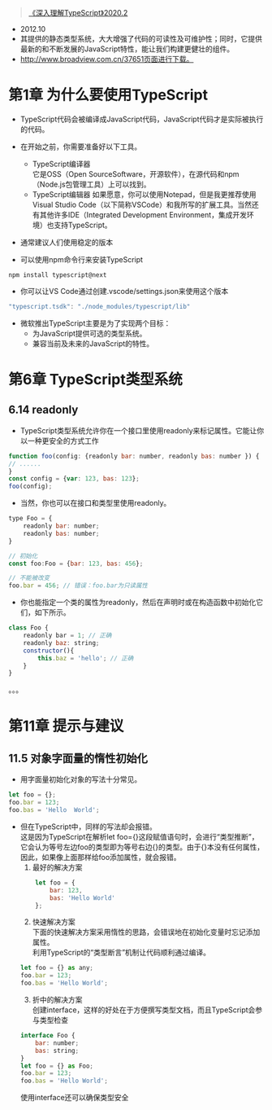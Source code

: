 
> [《深入理解TypeScript》2020.2](https://weread.qq.com/web/reader/6393276071bc6e966392234)

* 2012.10
* 其提供的静态类型系统，大大增强了代码的可读性及可维护性；同时，它提供最新的和不断发展的JavaScript特性，能让我们构建更健壮的组件。  
* http://www.broadview.com.cn/37651页面进行下载。

# 第1章 为什么要使用TypeScript
* TypeScript代码会被编译成JavaScript代码，JavaScript代码才是实际被执行的代码。

* 在开始之前，你需要准备好以下工具。
    * TypeScript编译器  
    它是OSS（Open SourceSoftware，开源软件），在源代码和npm（Node.js包管理工具）上可以找到。
    * TypeScript编辑器 
    如果愿意，你可以使用Notepad，但是我更推荐使用Visual Studio Code（以下简称VSCode）和我所写的扩展工具。当然还有其他许多IDE（Integrated Development Environment，集成开发环境）也支持TypeScript。

* 通常建议人们使用稳定的版本

* 可以使用npm命令行来安装TypeScript
```
npm install typescript@next
```

* 你可以让VS Code通过创建.vscode/settings.json来使用这个版本
```javascript
"typescript.tsdk": "./node_modules/typescript/lib"
```

* 微软推出TypeScript主要是为了实现两个目标：
    * 为JavaScript提供可选的类型系统。
    * 兼容当前及未来的JavaScript的特性。

# 第6章 TypeScript类型系统

## 6.14 readonly
* TypeScript类型系统允许你在一个接口里使用readonly来标记属性。它能让你以一种更安全的方式工作  
```javascript
function foo(config: {readonly bar: number, readonly bas: number }) {
// ......
}
const config = {var: 123, bas: 123};
foo(config);
```
* 当然，你也可以在接口和类型里使用readonly。  

```javascript
type Foo = {
    readonly bar: number;
    readonly bas: number;
}

// 初始化
const foo:Foo = {bar: 123, bas: 456};

// 不能被改变
foo.bar = 456; // 错误：foo.bar为只读属性
```
* 你也能指定一个类的属性为readonly，然后在声明时或在构造函数中初始化它们，如下所示。  

```javascript
class Foo {
    readonly bar = 1; // 正确
    readonly baz: string;
    constructor(){
        this.baz = 'hello'; // 正确
    }
}
```
。。。



# 第11章 提示与建议

## 11.5 对象字面量的惰性初始化
* 用字面量初始化对象的写法十分常见。
```javascript
let foo = {};
foo.bar = 123;
foo.bas = 'Hello  World';
```
* 但在TypeScript中，同样的写法却会报错。  
这是因为TypeScript在解析let foo={}这段赋值语句时，会进行“类型推断”，它会认为等号左边foo的类型即为等号右边{}的类型。由于{}本没有任何属性，因此，如果像上面那样给foo添加属性，就会报错。  
    1. 最好的解决方案  
    ```javascript
        let foo = {
            bar: 123,
            bas: 'Hello World'
        };
    ```
    2. 快速解决方案  
    下面的快速解决方案采用惰性的思路，会错误地在初始化变量时忘记添加属性。  
    利用TypeScript的“类型断言”机制让代码顺利通过编译。  
    ```javascript
    let foo = {} as any;
    foo.bar = 123;
    foo.bas = 'Hello World';
    ```
    3. 折中的解决方案  
    创建interface，这样的好处在于方便撰写类型文档，而且TypeScript会参与类型检查  
    ```javascript
    interface Foo {
        bar: number;
        bas: string;
    }
    let foo = {} as Foo;
    foo.bar = 123;
    foo.bas = 'Hello World';
    ```
    使用interface还可以确保类型安全
    
        

